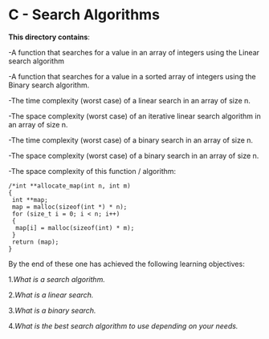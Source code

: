 # C - Search Algorithms

**This directory contains**:

-A function that searches for a value in an array of integers using the Linear search algorithm

-A function that searches for a value in a sorted array of integers using the Binary search algorithm.

-The time complexity (worst case) of a linear search in an array of size n.

-The space complexity (worst case) of an iterative linear search algorithm in an array of size n.

-The time complexity (worst case) of a binary search in an array of size n.

-The space complexity (worst case) of a binary search in an array of size n.

-The space complexity of this function / algorithm:

 ```
/*int **allocate_map(int n, int m)
 {
  int **map;
  map = malloc(sizeof(int *) * n);
  for (size_t i = 0; i < n; i++)
  {
   map[i] = malloc(sizeof(int) * m);
  }
  return (map);
 }

```
 
By the end of these one has achieved the following learning objectives:

1.*What is a search algorithm.*

2.*What is a linear search.*

3.*What is a binary search.*

4.*What is the best search algorithm to use depending on your needs.*

